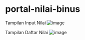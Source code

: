 # portal-nilai-binus

Tampilan Input Nilai
![image](https://user-images.githubusercontent.com/107095575/218147323-5e9c7511-ee5f-4876-8cc3-d8133ef9f061.png)

Tampilan Daftar Nilai
![image](https://user-images.githubusercontent.com/107095575/218148025-5bbdae63-9e34-48f9-b2ec-681b25717242.png)
